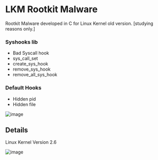 # LKM Rootkit Malware
Rootkit Malware developed in C for Linux Kernel old version. 
[studying reasons only.] 


### Syshooks lib
- Bad Syscall hook
- sys_call_set
- create_sys_hook
- remove_sys_hook
- remove_all_sys_hook

### Default Hooks
- Hidden pid
- Hidden file


![image](https://user-images.githubusercontent.com/34748334/126089521-b458511e-cfd4-4df6-9118-d38d25585422.png)

## Details
Linux Kernel Version 2.6

![image](https://user-images.githubusercontent.com/34748334/126089393-28aa67d5-6335-432e-acb8-5fa8c998897c.png)
